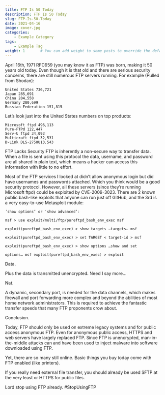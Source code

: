 ```yaml
---
title: FTP Is 50 Today
description: FTP Is 50 Today
slug: FTP-Is-50-Today
date: 2021-04-16
image: cover.jpg
categories:
    - Example Category
tags:
    - Example Tag
weight: 1       # You can add weight to some posts to override the default sorting (date descending)
---
```

April 16th, 1971 RFC959 (you may know it as FTP) was born, making it 50 years old today. Even though it is that old and there are serious security concerns, there are still numerous FTP servers running. For example (Pulled from Shodan):

    United States 736,721
    Japan 285,691
    China 284,550
    Germany 280,699
    Russian Federation 151,815

Let’s look just into the United States numbers on top products:

    Microsoft ftpd 496,113
    Pure-FTPd 122,447
    Serv-U ftpd 34,093
    Multicraft ftpd 32,531
    D-Link DLS-2750U13,543

FTP Lacks Security
FTP is inherently a non-secure way to transfer data. When a file is sent using this protocol the data, username, and password are all shared in plain text, which means a hacker can access this information with little to no effort.

Most of the FTP services I looked at didn’t allow anonymous login but did have usernames and passwords attached. Which you think would be a good security protocol. However, all these servers (since they’re running Microsoft ftpd) could be exploited by CVE-2009-3023.  There are 2 known public bash-like exploits that anyone can run just off GitHub, and the 3rd is a very easy-to-use Metasploit module:

    ‘show options’ or ‘show advanced’:

    msf > use exploit/multi/ftp/pureftpd_bash_env_exec msf

    exploit(pureftpd_bash_env_exec) > show targets …targets… msf

    exploit(pureftpd_bash_env_exec) > set TARGET < target-id > msf

    exploit(pureftpd_bash_env_exec) > show options …show and set

    options… msf exploit(pureftpd_bash_env_exec) > exploit

Data.

Plus the data is transmitted unencrypted. Need I say more…

Nat.

A dynamic, secondary port, is needed for the data channels, which makes firewall and port forwarding more complex and beyond the abilities of most home network administrators. This is required to achieve the fantastic transfer speeds that many FTP proponents crow about.

Conclusion.

Today, FTP should only be used on extreme legacy systems and for public access anonymous FTP. Even for anonymous public access, HTTPS and web servers have largely replaced FTP. Since FTP is unencrypted, man-in-the-middle attacks can and have been used to inject malware into software downloaded using FTP.

Yet, there are so many still online. Basic things you buy today come with FTP enabled (like printers).

If you really need external file transfer, you should already be used SFTP at the very least or HTTPS for public files.

Lord stop using FTP already. #StopUsingFTP
